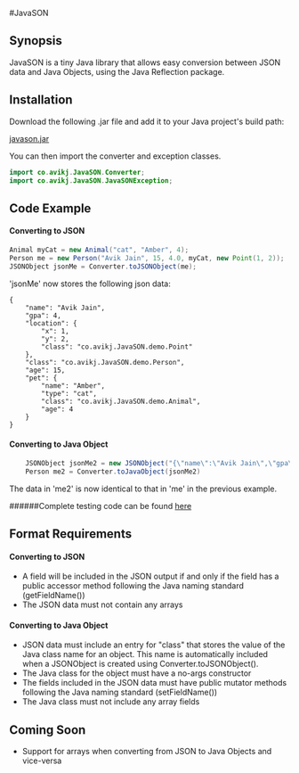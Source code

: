 #JavaSON

## Synopsis

JavaSON is a tiny Java library that allows easy conversion between JSON data and Java Objects,
using the Java Reflection package.

## Installation

Download the following .jar file and add it to your Java project's build path:

[javason.jar](https://github.com/avikj/JavaSON/releases/download/v1.0-alpha/javason.jar)

You can then import the converter and exception classes.
```java
import co.avikj.JavaSON.Converter;
import co.avikj.JavaSON.JavaSONException;
```

## Code Example

#### Converting to JSON
```java
Animal myCat = new Animal("cat", "Amber", 4);
Person me = new Person("Avik Jain", 15, 4.0, myCat, new Point(1, 2));
JSONObject jsonMe = Converter.toJSONObject(me);
```
'jsonMe' now stores the following json data:
```
{
    "name": "Avik Jain",
    "gpa": 4,
    "location": {
        "x": 1,
        "y": 2,
        "class": "co.avikj.JavaSON.demo.Point"
    },
    "class": "co.avikj.JavaSON.demo.Person",
    "age": 15,
    "pet": {
        "name": "Amber",
        "type": "cat",
        "class": "co.avikj.JavaSON.demo.Animal",
        "age": 4
    }
}
```	
#### Converting to Java Object

```java
	JSONObject jsonMe2 = new JSONObject("{\"name\":\"Avik Jain\",\"gpa\":4,\"location\":{\"x\":1,\"y\":2,\"class\":\"co.avikj.JavaSON.demo.Point\"},\"class\":\"co.avikj.JavaSON.demo.Person\",\"age\":15,\"pet\":{\"name\":\"Amber\",\"type\":\"cat\",\"class\":\"co.avikj.JavaSON.demo.Animal\",\"age\":4}}");
	Person me2 = Converter.toJavaObject(jsonMe2)
```
The data in 'me2' is now identical to that in 'me' in the previous example.

######Complete testing code can be found [here](https://github.com/avikj/JavaSON/tree/master/demo/co/avikj/JavaSON/demo)
	
## Format Requirements

#### Converting to JSON

* A field will be included in the JSON output if and only if the field has a public accessor method following the Java naming standard (getFieldName())
* The JSON data must not contain any arrays

#### Converting to Java Object

* JSON data must include an entry for "class" that stores the value of the Java class name for an object. This name is automatically included when a JSONObject is created using Converter.toJSONObject().
* The Java class for the object must have a no-args constructor
* The fields included in the JSON data must have public mutator methods following the Java naming standard (setFieldName())
* The Java class must not include any array fields

## Coming Soon

* Support for arrays when converting from JSON to Java Objects and vice-versa
